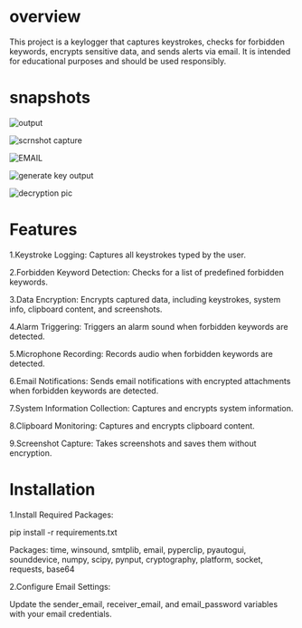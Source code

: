 # overview

This project is a keylogger that captures keystrokes, checks for forbidden keywords, encrypts sensitive data, and sends alerts via email. It is intended for educational purposes and should be used responsibly.

# snapshots

![output](https://github.com/user-attachments/assets/96fd441c-f581-45e3-9277-bf630e44e9f5)

![scrnshot capture](https://github.com/user-attachments/assets/a9072a8b-a80f-4886-be5f-9ba7521acf90)

![EMAIL](https://github.com/user-attachments/assets/d273121d-1325-48d4-bc0c-35b2c8c6d98d)

![generate key output](https://github.com/user-attachments/assets/5b43ff5b-7f27-48a5-82fa-4afca16915a4)

![decryption  pic](https://github.com/user-attachments/assets/610647b3-c4b4-4953-bfe1-2a407a590807)

# Features

1.Keystroke Logging: Captures all keystrokes typed by the user.

2.Forbidden Keyword Detection: Checks for a list of predefined forbidden keywords.

3.Data Encryption: Encrypts captured data, including keystrokes, system info, clipboard content, and screenshots.

4.Alarm Triggering: Triggers an alarm sound when forbidden keywords are detected.

5.Microphone Recording: Records audio when forbidden keywords are detected.

6.Email Notifications: Sends email notifications with encrypted attachments when forbidden keywords are detected.

7.System Information Collection: Captures and encrypts system information.

8.Clipboard Monitoring: Captures and encrypts clipboard content.

9.Screenshot Capture: Takes screenshots and saves them without encryption.

# Installation

1.Install Required Packages:

   pip install -r requirements.txt

   Packages: time, winsound, smtplib, email, pyperclip, pyautogui, sounddevice, numpy, scipy, pynput, cryptography, platform, socket, requests, base64

2.Configure Email Settings:

   Update the sender_email, receiver_email, and email_password variables with your email credentials.






